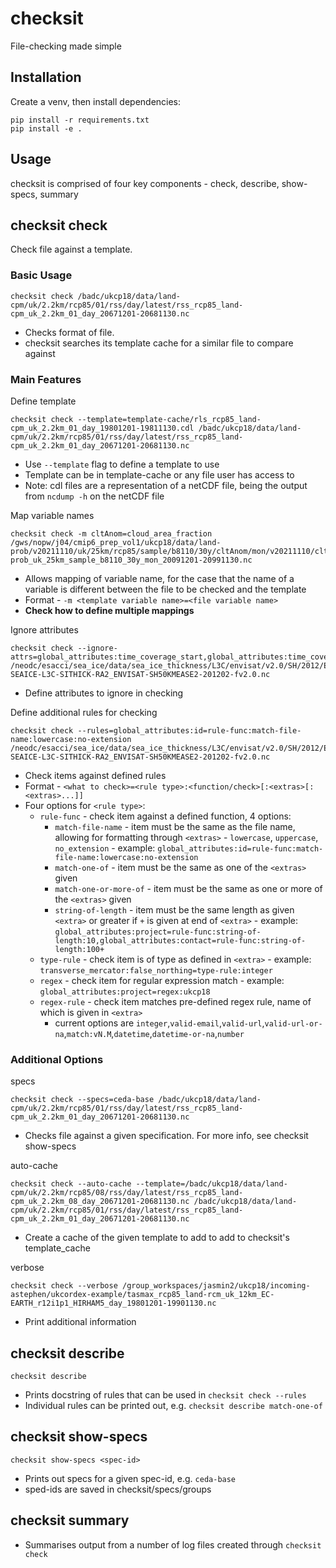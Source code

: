 # checksit

File-checking made simple

## Installation

Create a venv, then install dependencies:

```
pip install -r requirements.txt
pip install -e .
```


## Usage

checksit is comprised of four key components - check, describe, show-specs, summary


## checksit check

Check file against a template.

### Basic Usage

```
checksit check /badc/ukcp18/data/land-cpm/uk/2.2km/rcp85/01/rss/day/latest/rss_rcp85_land-cpm_uk_2.2km_01_day_20671201-20681130.nc
```
* Checks format of file.
* checksit searches its template cache for a similar file to compare against


### Main Features

Define template
```
checksit check --template=template-cache/rls_rcp85_land-cpm_uk_2.2km_01_day_19801201-19811130.cdl /badc/ukcp18/data/land-cpm/uk/2.2km/rcp85/01/rss/day/latest/rss_rcp85_land-cpm_uk_2.2km_01_day_20671201-20681130.nc
```
* Use `--template` flag to define a template to use
* Template can be in template-cache or any file user has access to
* Note: cdl files are a representation of a netCDF file, being the output from `ncdump -h` on the netCDF file


Map variable names
```
checksit check -m cltAnom=cloud_area_fraction /gws/nopw/j04/cmip6_prep_vol1/ukcp18/data/land-prob/v20211110/uk/25km/rcp85/sample/b8110/30y/cltAnom/mon/v20211110/cltAnom_rcp85_land-prob_uk_25km_sample_b8110_30y_mon_20091201-20991130.nc
```
* Allows mapping of variable name, for the case that the name of a variable is different between the file to be checked and the template
* Format - `-m <template variable name>=<file variable name>`
* **Check how to define multiple mappings**


Ignore attributes
```
checksit check --ignore-attrs=global_attributes:time_coverage_start,global_attributes:time_coverage_end,global_attributes:tracking_id /neodc/esacci/sea_ice/data/sea_ice_thickness/L3C/envisat/v2.0/SH/2012/ESACCI-SEAICE-L3C-SITHICK-RA2_ENVISAT-SH50KMEASE2-201202-fv2.0.nc
```
* Define attributes to ignore in checking


Define additional rules for checking
```
checksit check --rules=global_attributes:id=rule-func:match-file-name:lowercase:no-extension /neodc/esacci/sea_ice/data/sea_ice_thickness/L3C/envisat/v2.0/SH/2012/ESACCI-SEAICE-L3C-SITHICK-RA2_ENVISAT-SH50KMEASE2-201202-fv2.0.nc
```
* Check items against defined rules
* Format - `<what to check>=<rule type>:<function/check>[:<extras>[:<extras>...]]`
* Four options for `<rule type>`:
  * `rule-func` - check item against a defined function, 4 options:
    * `match-file-name` - item must be the same as the file name, allowing for formatting through `<extras>` - `lowercase`, `uppercase`, `no_extension` - example: `global_attributes:id=rule-func:match-file-name:lowercase:no-extension`
    * `match-one-of` - item must be the same as one of the `<extras>` given
    * `match-one-or-more-of` - item must be the same as one or more of the `<extras>` given
    * `string-of-length` - item must be the same length as given `<extra>` or greater if `+` is given at end of `<extra>` - example: `global_attributes:project=rule-func:string-of-length:10,global_attributes:contact=rule-func:string-of-length:100+`
  * `type-rule` - check item is of type as defined in `<extra>` - example: `transverse_mercator:false_northing=type-rule:integer`
  * `regex` - check item for regular expression match - example: `global_attributes:project=regex:ukcp18`
  * `regex-rule` - check item matches pre-defined regex rule, name of which is given in `<extra>`
    * current options are `integer`,`valid-email`,`valid-url`,`valid-url-or-na`,`match:vN.M`,`datetime`,`datetime-or-na`,`number`


### Additional Options

specs
```
checksit check --specs=ceda-base /badc/ukcp18/data/land-cpm/uk/2.2km/rcp85/01/rss/day/latest/rss_rcp85_land-cpm_uk_2.2km_01_day_20671201-20681130.nc
```
* Checks file against a given specification. For more info, see checksit show-specs


auto-cache
```
checksit check --auto-cache --template=/badc/ukcp18/data/land-cpm/uk/2.2km/rcp85/08/rss/day/latest/rss_rcp85_land-cpm_uk_2.2km_08_day_20671201-20681130.nc /badc/ukcp18/data/land-cpm/uk/2.2km/rcp85/01/rss/day/latest/rss_rcp85_land-cpm_uk_2.2km_01_day_20671201-20681130.nc
```
* Create a cache of the given template to add to add to checksit's template_cache


verbose
```
checksit check --verbose /group_workspaces/jasmin2/ukcp18/incoming-astephen/ukcordex-example/tasmax_rcp85_land-rcm_uk_12km_EC-EARTH_r12i1p1_HIRHAM5_day_19801201-19901130.nc
```
* Print additional information



## checksit describe

```
checksit describe
```
* Prints docstring of rules that can be used in `checksit check --rules`
* Individual rules can be printed out, e.g. `checksit describe match-one-of`



## checksit show-specs

```
checksit show-specs <spec-id>
```
* Prints out specs for a given spec-id, e.g. `ceda-base`
* sped-ids are saved in checksit/specs/groups



## checksit summary

* Summarises output from a number of log files created through `checksit check`
